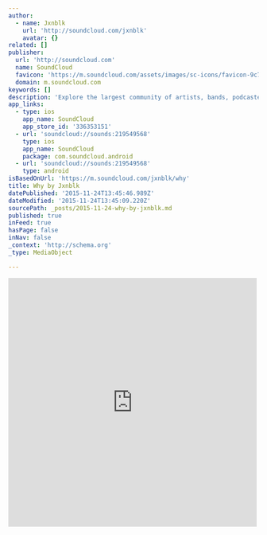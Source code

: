 ```yaml
---
author:
  - name: Jxnblk
    url: 'http://soundcloud.com/jxnblk'
    avatar: {}
related: []
publisher:
  url: 'http://soundcloud.com'
  name: SoundCloud
  favicon: 'https://m.soundcloud.com/assets/images/sc-icons/favicon-9c79c761.ico'
  domain: m.soundcloud.com
keywords: []
description: 'Explore the largest community of artists, bands, podcasters and creators of music & audio'
app_links:
  - type: ios
    app_name: SoundCloud
    app_store_id: '336353151'
  - url: 'soundcloud://sounds:219549568'
    type: ios
    app_name: SoundCloud
    package: com.soundcloud.android
  - url: 'soundcloud://sounds:219549568'
    type: android
isBasedOnUrl: 'https://m.soundcloud.com/jxnblk/why'
title: Why by Jxnblk
datePublished: '2015-11-24T13:45:46.989Z'
dateModified: '2015-11-24T13:45:09.220Z'
sourcePath: _posts/2015-11-24-why-by-jxnblk.md
published: true
inFeed: true
hasPage: false
inNav: false
_context: 'http://schema.org'
_type: MediaObject

---
```

<iframe src="https://cdn.embedly.com/widgets/media.html?src=https%3A%2F%2Fw.soundcloud.com%2Fplayer%2F%3Fvisual%3Dtrue%26url%3Dhttp%253A%252F%252Fapi.soundcloud.com%252Ftracks%252F219549568%26show_artwork%3Dtrue&amp;url=https%3A%2F%2Fm.soundcloud.com%2Fjxnblk%2Fwhy&amp;image=http%3A%2F%2Fa1.sndcdn.com%2Fimages%2Ffb_placeholder.png%3F1448024430&amp;key=b7d04c9b404c499eba89ee7072e1c4f7&amp;type=text%2Fhtml&amp;schema=soundcloud" width="500" height="500" scrolling="no" frameborder="0" allowfullscreen="allowfullscreen" style=""></iframe>